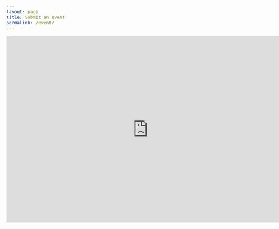 ```yaml
---
layout: page
title: Submit an event
permalink: /event/
---
```


<iframe src="https://docs.google.com/forms/d/1KNsQEJD2R4l5_Fj7EzsnTEnHmgc-A986iJ7usW9AZaU/viewform?embedded=true" width="760" height="500" frameborder="0" marginheight="0" marginwidth="0">Loading...</iframe>
